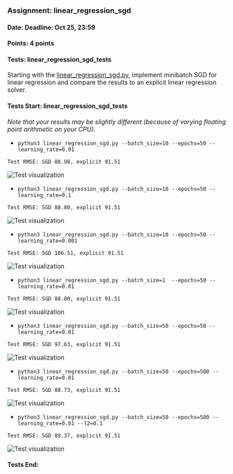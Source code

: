 ### Assignment: linear_regression_sgd
#### Date: Deadline: Oct 25, 23:59
#### Points: 4 points
#### Tests: linear_regression_sgd_tests

Starting with the [linear_regression_sgd.py](https://github.com/ufal/npfl129/tree/past-2122/labs/02/linear_regression_sgd.py),
implement minibatch SGD for linear regression and compare the results to an
explicit linear regression solver.

#### Tests Start: linear_regression_sgd_tests
_Note that your results may be slightly different (because of varying floating point arithmetic on your CPU)._
- `python3 linear_regression_sgd.py --batch_size=10 --epochs=50 --learning_rate=0.01`
```
Test RMSE: SGD 88.98, explicit 91.51
```
![Test visualization](//ufal.mff.cuni.cz/~straka/courses/npfl129/2122/tasks/figures/linear_regression_sgd_1.svgz)
- `python3 linear_regression_sgd.py --batch_size=10 --epochs=50 --learning_rate=0.1`
```
Test RMSE: SGD 88.80, explicit 91.51
```
![Test visualization](//ufal.mff.cuni.cz/~straka/courses/npfl129/2122/tasks/figures/linear_regression_sgd_2.svgz)
- `python3 linear_regression_sgd.py --batch_size=10 --epochs=50 --learning_rate=0.001`
```
Test RMSE: SGD 106.51, explicit 91.51
```
![Test visualization](//ufal.mff.cuni.cz/~straka/courses/npfl129/2122/tasks/figures/linear_regression_sgd_3.svgz)
- `python3 linear_regression_sgd.py --batch_size=1  --epochs=50 --learning_rate=0.01`
```
Test RMSE: SGD 88.80, explicit 91.51
```
![Test visualization](//ufal.mff.cuni.cz/~straka/courses/npfl129/2122/tasks/figures/linear_regression_sgd_4.svgz)
- `python3 linear_regression_sgd.py --batch_size=50 --epochs=50 --learning_rate=0.01`
```
Test RMSE: SGD 97.63, explicit 91.51
```
![Test visualization](//ufal.mff.cuni.cz/~straka/courses/npfl129/2122/tasks/figures/linear_regression_sgd_5.svgz)
- `python3 linear_regression_sgd.py --batch_size=50 --epochs=500 --learning_rate=0.01`
```
Test RMSE: SGD 88.73, explicit 91.51
```
![Test visualization](//ufal.mff.cuni.cz/~straka/courses/npfl129/2122/tasks/figures/linear_regression_sgd_6.svgz)
- `python3 linear_regression_sgd.py --batch_size=50 --epochs=500 --learning_rate=0.01 --l2=0.1`
```
Test RMSE: SGD 89.37, explicit 91.51
```
![Test visualization](//ufal.mff.cuni.cz/~straka/courses/npfl129/2122/tasks/figures/linear_regression_sgd_7.svgz)
#### Tests End:
